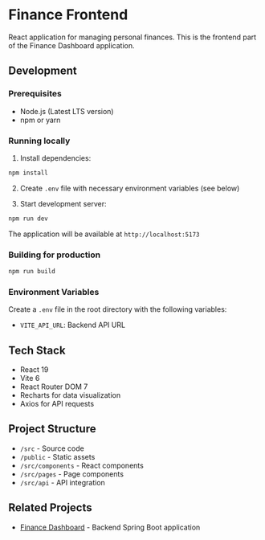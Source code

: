 # Finance Frontend

React application for managing personal finances. This is the frontend part of the Finance Dashboard application.

## Development

### Prerequisites
- Node.js (Latest LTS version)
- npm or yarn

### Running locally
1. Install dependencies:
```bash
npm install
```

2. Create `.env` file with necessary environment variables (see below)

3. Start development server:
```bash
npm run dev
```

The application will be available at `http://localhost:5173`

### Building for production
```bash
npm run build
```

### Environment Variables
Create a `.env` file in the root directory with the following variables:
- `VITE_API_URL`: Backend API URL

## Tech Stack
- React 19
- Vite 6
- React Router DOM 7
- Recharts for data visualization
- Axios for API requests

## Project Structure
- `/src` - Source code
- `/public` - Static assets
- `/src/components` - React components
- `/src/pages` - Page components
- `/src/api` - API integration

## Related Projects
- [Finance Dashboard](https://github.com/piozien/finance-169399-spring-boot) - Backend Spring Boot application
